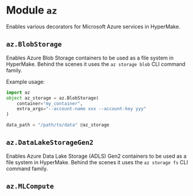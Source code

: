 # Module `az`

Enables various decorators for Microsoft Azure services in HyperMake.

## `az.BlobStorage`

Enables Azure Blob Storage containers to be used as a file system in HyperMake. Behind the scenes it uses the `az storage blob` CLI command family.


Example usage:
```py
import az 
object az_storage = az.BlobStorage( 
    container="my_container", 
    extra_args="--account-name xxx --account-key yyy"
)

data_path = "/path/to/data" @az_storage
```

## `az.DataLakeStorageGen2`

Enables Azure Data Lake Storage (ADLS) Gen2 containers to be used as a file system in HyperMake. Behind the scenes it uses the `az storage fs` CLI command family.

## `az.MLCompute`
